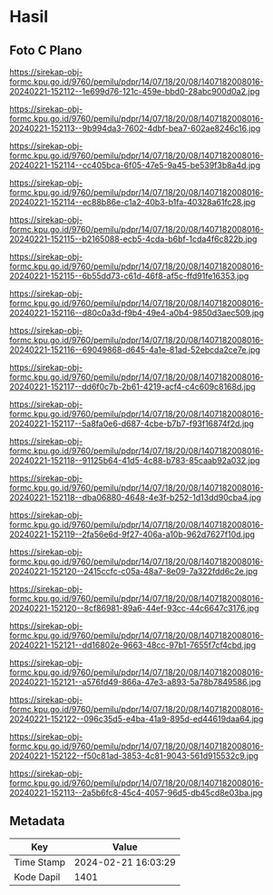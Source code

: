 # Hasil

## Foto C Plano

https://sirekap-obj-formc.kpu.go.id/9760/pemilu/pdpr/14/07/18/20/08/1407182008016-20240221-152112--1e699d76-121c-459e-bbd0-28abc900d0a2.jpg

https://sirekap-obj-formc.kpu.go.id/9760/pemilu/pdpr/14/07/18/20/08/1407182008016-20240221-152113--9b994da3-7602-4dbf-bea7-602ae8246c16.jpg

https://sirekap-obj-formc.kpu.go.id/9760/pemilu/pdpr/14/07/18/20/08/1407182008016-20240221-152114--cc405bca-6f05-47e5-9a45-be539f3b8a4d.jpg

https://sirekap-obj-formc.kpu.go.id/9760/pemilu/pdpr/14/07/18/20/08/1407182008016-20240221-152114--ec88b86e-c1a2-40b3-b1fa-40328a61fc28.jpg

https://sirekap-obj-formc.kpu.go.id/9760/pemilu/pdpr/14/07/18/20/08/1407182008016-20240221-152115--b2165088-ecb5-4cda-b6bf-1cda4f6c822b.jpg

https://sirekap-obj-formc.kpu.go.id/9760/pemilu/pdpr/14/07/18/20/08/1407182008016-20240221-152115--6b55dd73-c61d-46f8-af5c-ffd91fe16353.jpg

https://sirekap-obj-formc.kpu.go.id/9760/pemilu/pdpr/14/07/18/20/08/1407182008016-20240221-152116--d80c0a3d-f9b4-49e4-a0b4-9850d3aec509.jpg

https://sirekap-obj-formc.kpu.go.id/9760/pemilu/pdpr/14/07/18/20/08/1407182008016-20240221-152116--69049868-d645-4a1e-81ad-52ebcda2ce7e.jpg

https://sirekap-obj-formc.kpu.go.id/9760/pemilu/pdpr/14/07/18/20/08/1407182008016-20240221-152117--dd6f0c7b-2b61-4219-acf4-c4c609c8168d.jpg

https://sirekap-obj-formc.kpu.go.id/9760/pemilu/pdpr/14/07/18/20/08/1407182008016-20240221-152117--5a8fa0e6-d687-4cbe-b7b7-f93f16874f2d.jpg

https://sirekap-obj-formc.kpu.go.id/9760/pemilu/pdpr/14/07/18/20/08/1407182008016-20240221-152118--91125b64-41d5-4c88-b783-85caab92a032.jpg

https://sirekap-obj-formc.kpu.go.id/9760/pemilu/pdpr/14/07/18/20/08/1407182008016-20240221-152118--dba06880-4648-4e3f-b252-1d13dd90cba4.jpg

https://sirekap-obj-formc.kpu.go.id/9760/pemilu/pdpr/14/07/18/20/08/1407182008016-20240221-152119--2fa56e6d-9f27-406a-a10b-962d7627f10d.jpg

https://sirekap-obj-formc.kpu.go.id/9760/pemilu/pdpr/14/07/18/20/08/1407182008016-20240221-152120--2415ccfc-c05a-48a7-8e09-7a322fdd6c2e.jpg

https://sirekap-obj-formc.kpu.go.id/9760/pemilu/pdpr/14/07/18/20/08/1407182008016-20240221-152120--8cf86981-89a6-44ef-93cc-44c6647c3176.jpg

https://sirekap-obj-formc.kpu.go.id/9760/pemilu/pdpr/14/07/18/20/08/1407182008016-20240221-152121--dd16802e-9663-48cc-97b1-7655f7cf4cbd.jpg

https://sirekap-obj-formc.kpu.go.id/9760/pemilu/pdpr/14/07/18/20/08/1407182008016-20240221-152121--a576fd49-866a-47e3-a893-5a78b7849586.jpg

https://sirekap-obj-formc.kpu.go.id/9760/pemilu/pdpr/14/07/18/20/08/1407182008016-20240221-152122--096c35d5-e4ba-41a9-895d-ed44619daa64.jpg

https://sirekap-obj-formc.kpu.go.id/9760/pemilu/pdpr/14/07/18/20/08/1407182008016-20240221-152122--f50c81ad-3853-4c81-9043-561d915532c9.jpg

https://sirekap-obj-formc.kpu.go.id/9760/pemilu/pdpr/14/07/18/20/08/1407182008016-20240221-152113--2a5b6fc8-45c4-4057-96d5-db45cd8e03ba.jpg


## Metadata

| Key        | Value               |
| ---------- | ------------------- |
| Time Stamp | 2024-02-21 16:03:29 |
| Kode Dapil | 1401                |



